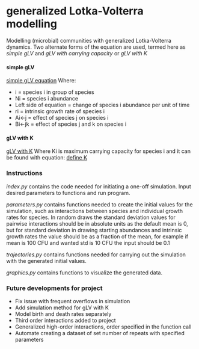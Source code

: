 # generalized Lotka-Volterra modelling
Modelling (microbial) communities with generalized Lotka-Volterra dynamics. Two alternate forms of the equation are used, termed here as *simple gLV* and *gLV with carrying capacity* or *gLV with K*

#### simple gLV
[simple gLV equation](equations/simple_gLV.png)
Where:
- i = species i in group of species
- Ni = species i abundance
- Left side of equation = change of species i abundance per unit of time
- ri = intrinsic growth rate of species i
- Ai<-j = effect of species j on species i
- Bi<-jk = effect of species j and k on species i

#### gLV with K
[gLV with K](equations/gLV_with_K.png)
Where Ki is maximum carrying capacity for species i and it can be found with equation:
[define K](equations/def_K.png) 

### Instructions
*index.py* contains the code needed for initiating a one-off simulation. Input desired parameters to functions and run program.

*parameters.py* contains functions needed to create the initial values for the simulation, such as interactions between species and individual growth rates for species. In random draws the standard deviation values for pairwise interactions should be in absolute units as the default mean is 0, but for standard deviation in drawing starting abundances and intrinsic growth rates the value should be as a fraction of the mean, for example if mean is 100 CFU and wanted std is 10 CFU the input should be 0.1

*trajectories.py* contains functions needed for carrying out the simulation with the generated initial values.

*graphics.py* contains functions to visualize the generated data.

### Future developments for project
- Fix issue with frequent overflows in simulation
- Add simulation method for gLV with K
- Model birth and death rates separately
- Third order interactions added to project
- Generalized high-order interactions, order specified in the function call
- Automate creating a dataset of set number of repeats with specified parameters
